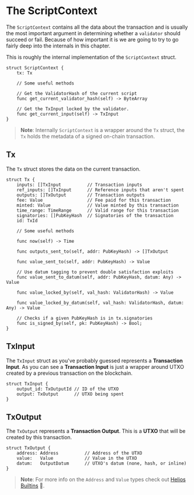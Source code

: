 # The ScriptContext

The `ScriptContext` contains all the data about the transaction and is usually the most important argument in determining whether a `validator` should succeed or fail.
Because of how important it is we are going to try to go fairly deep into the internals in this chapter.

This is roughly the internal implementation of the `ScriptContext` struct.

```helios
struct ScriptContext {
    tx: Tx

    // Some useful methods

    // Get the ValidatorHash of the current script
    func get_current_validator_hash(self) -> ByteArray

    // Get the TxInput locked by the validator.
    func get_current_input(self) -> TxInput
}
```

>**Note**: Internally `ScriptContext` is a wrapper around the `Tx` struct,
>the `Tx` holds the metadata of a signed on-chain transaction.

## Tx

The `Tx` struct stores the data on the current transaction.

```helios
struct Tx {
    inputs: []TxInput          // Transaction inputs
	ref_inputs: []TxInput      // Reference inputs that aren't spent
    outputs: []TxOutput        // Transaction outputs
    fee: Value                 // Fee paid for this transaction
    minted: Value              // Value minted by this transaction
    time_range: TimeRange      // Valid range for this transaction
    signatories: []PubKeyHash  // Signatories of the transaction
    id: TxId

    // Some useful methods

    func now(self) -> Time

    func outputs_sent_to(self, addr: PubKeyHash) -> []TxOutput

    func value_sent_to(self, addr: PubKeyHash) -> Value

	// Use datum tagging to prevent double satisfaction exploits
    func value_sent_to_datum(self, addr: PubKeyHash, datum: Any) -> Value

    func value_locked_by(self, val_hash: ValidatorHash) -> Value

    func value_locked_by_datum(self, val_hash: ValidatorHash, datum: Any) -> Value

    // Checks if a given PubKeyHash is in tx.signatories
    func is_signed_by(self, pk: PubKeyHash) -> Bool;
}

```

## TxInput

The `TxInput` struct as you've probably guessed represents a **Transaction Input**.
As you can see a **Transaction Input** is just a wrapper around UTXO created by a previous transaction on the blockchain.

```helios
struct TxInput {
    output_id: TxOutputId // ID of the UTXO
    output: TxOutput      // UTXO being spent
}
```

## TxOutput

The `TxOutput` represents a **Transaction Output**. This is a **UTXO** that will be created by this transaction.

```helios
struct TxOutput {
    address: Address          // Address of the UTXO
    value:   Value            // Value in the UTXO
    datum:   OutputDatum      // UTXO's datum (none, hash, or inline)
}
```

>**Note**: For more info on the `Address` and `Value` types check out [Helios Builtins](../helios_builtins/Helios_Builtins.md) 🙂.
